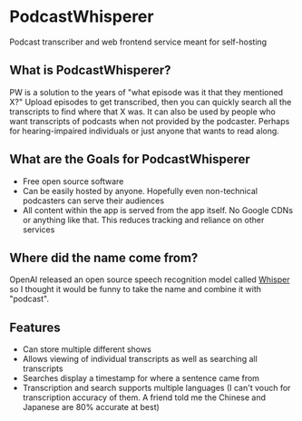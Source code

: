 # PodcastWhisperer
Podcast transcriber and web frontend service meant for self-hosting

## What is PodcastWhisperer?
PW is a solution to the years of "what episode was it that they mentioned X?"
Upload episodes to get transcribed, then you can quickly search all the transcripts to find where that X was.
It can also be used by people who want transcripts of podcasts when not provided by the podcaster.
Perhaps for hearing-impaired individuals or just anyone that wants to read along.

## What are the Goals for PodcastWhisperer
- Free open source software
- Can be easily hosted by anyone. Hopefully even non-technical podcasters can serve their audiences
- All content within the app is served from the app itself. No Google CDNs or anything like that. This reduces tracking and reliance on other services

## Where did the name come from?
OpenAI released an open source speech recognition model called [Whisper](https://github.com/openai/whisper) so I thought it would be funny to take the name and combine it with "podcast".

## Features
- Can store multiple different shows
- Allows viewing of individual transcripts as well as searching all transcripts
- Searches display a timestamp for where a sentence came from
- Transcription and search supports multiple languages (I can't vouch for transcription accuracy of them. A friend told me the Chinese and Japanese are 80% accurate at best)
